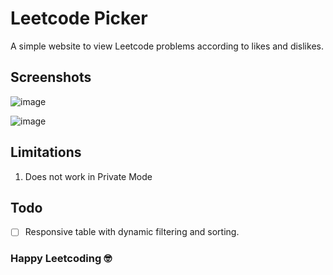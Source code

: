 # Leetcode Picker

A simple website to view Leetcode problems according to likes and dislikes.

## Screenshots
![image](https://user-images.githubusercontent.com/44199023/115988608-252a9a00-a5d8-11eb-936a-a2756841f1bb.png)

![image](https://user-images.githubusercontent.com/44199023/115988629-3ecbe180-a5d8-11eb-9e5c-65392ba70fbc.png)

## Limitations

1. Does not work in Private Mode

## Todo

- [ ] Responsive table with dynamic filtering and sorting.


### Happy Leetcoding 🤓
